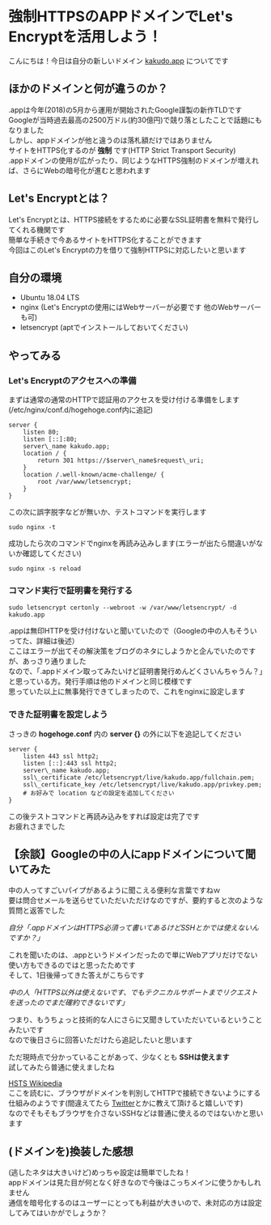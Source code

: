 # 強制HTTPSのAPPドメインでLet's Encryptを活用しよう！
こんにちは！今日は自分の新しいドメイン [kakudo.app](//kakudo.app) についてです  
## ほかのドメインと何が違うのか？
.appは今年(2018)の5月から運用が開始されたGoogle謹製の新作TLDです  
Googleが当時過去最高の2500万ドル(約30億円)で競り落としたことで話題にもなりました  
しかし、appドメインが他と違うのは落札額だけではありません  
サイトをHTTPS化するのが **強制** です(HTTP Strict Transport Security)  
.appドメインの使用が広がったり、同じようなHTTPS強制のドメインが増えれば、さらにWebの暗号化が進むと思われます  
## Let's Encryptとは？
Let's Encryptとは、HTTPS接続をするために必要なSSL証明書を無料で発行してくれる機関です  
簡単な手続きで今あるサイトをHTTPS化することができます  
今回はこのLet's Encryptの力を借りて強制HTTPSに対応したいと思います  
## 自分の環境
- Ubuntu 18.04 LTS
- nginx (Let's Encryptの使用にはWebサーバーが必要です 他のWebサーバーも可)
- letsencrypt (aptでインストールしておいてください)

## やってみる
### Let's Encryptのアクセスへの準備
まずは通常の通常のHTTPで認証用のアクセスを受け付ける準備をします(/etc/nginx/conf.d/hogehoge.conf内に追記)
<pre><code>server {
	listen 80;
	listen [::]:80;  
	server\_name kakudo.app;  
	location / {
		return 301 https://$server\_name$request\_uri;
	}  
	location /.well-known/acme-challenge/ {
		root /var/www/letsencrypt;
	}
}</code></pre>

この次に誤字脱字などが無いか、テストコマンドを実行します
<pre><code>sudo nginx -t</code></pre>

成功したら次のコマンドでnginxを再読み込みします(エラーが出たら間違いがないか確認してください)
<pre><code>sudo nginx -s reload</code></pre>

### コマンド実行で証明書を発行する
<pre><code>sudo letsencrypt certonly --webroot -w /var/www/letsencrypt/ -d kakudo.app</code></pre>

.appは無印HTTPを受け付けないと聞いていたので（Googleの中の人もそういってた、詳細は後述）  
ここはエラーが出てその解決策をブログのネタにしようかと企んでいたのですが、あっさり通りました  
なので、「.appドメイン取ってみたいけど証明書発行めんどくさいんちゃうん？」と思っている方。発行手順は他のドメインと同じ模様です  
思っていた以上に無事発行できてしまったので、これをnginxに設定します  

### できた証明書を設定しよう
さっきの **hogehoge.conf** 内の **server {}** の外に以下を追記してください
<pre><code>server {
	listen 443 ssl http2;
	listen [::]:443 ssl http2;  
	server\_name kakudo.app;  
	ssl\_certificate /etc/letsencrypt/live/kakudo.app/fullchain.pem;
	ssl\_certificate_key /etc/letsencrypt/live/kakudo.app/privkey.pem;  
	# お好みで location などの設定を追加してください
}</code></pre>

この後テストコマンドと再読み込みをすれば設定は完了です  
お疲れさまでした  

## 【余談】Googleの中の人にappドメインについて聞いてみた
中の人ってすごいパイプがあるように聞こえる便利な言葉ですねｗ  
要は問合せメールを送らせていただいただけなのですが、要約すると次のような質問と返答でした  

*自分「.appドメインはHTTPS必須って書いてあるけどSSHとかでは使えないんですか？」*  

これを聞いたのは、.appというドメインだったので単にWebアプリだけでない使い方もできるのではと思ったためです  
そして、1日後帰ってきた答えがこちらです  

*中の人「HTTPS以外は使えないです、でもテクニカルサポートまでリクエストを送ったのでまだ確約できないです」*  

つまり、もうちょっと技術的な人にさらに又聞きしていただいているということみたいです  
なので後日さらに回答いただけたら追記したいと思います  

ただ現時点で分かっていることがあって、少なくとも **SSHは使えます**  
試してみたら普通に使えましたね  

[HSTS Wikipedia](https://ja.wikipedia.org/wiki/HTTP_Strict_Transport_Security)  
ここを読むに、ブラウザがドメインを判別してHTTPで接続できないようにする仕組みのようです(間違えてたら [Twitter](https://twitter.com/kakudo415/)とかに教えて頂けると嬉しいです)  
なのでそもそもブラウザを介さないSSHなどは普通に使えるのではないかと思います  

## (ドメインを)換装した感想
(逃したネタは大きいけど)めっちゃ設定は簡単でしたね！  
appドメインは見た目が何となく好きなので今後はこっちメインに使うかもしれません  
通信を暗号化するのはユーザーにとっても利益が大きいので、未対応の方は設定してみてはいかがでしょうか？  
